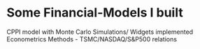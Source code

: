 # Some Financial-Models I built
CPPI model with Monte Carlo Simulations/ Widgets implemented
 Econometrics Methods - TSMC/NASDAQ/S&P500 relations
